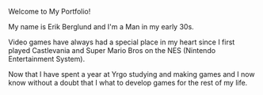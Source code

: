 Welcome to My Portfolio!

My name is Erik Berglund and I'm a Man in my early 30s.

Video games have always had a special place in my heart since I first played Castlevania and Super Mario Bros on the NES (Nintendo Entertainment System).

Now that I have spent a year at Yrgo studying and making games and I now know without a doubt that I what to develop games for the rest of my life.

